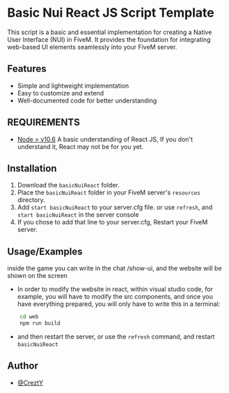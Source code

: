 
# Basic Nui React JS Script Template

This script is a basic and essential implementation for creating a Native User Interface (NUI) in FiveM. It provides the foundation for integrating web-based UI elements seamlessly into your FiveM server.


## Features

- Simple and lightweight implementation
- Easy to customize and extend
- Well-documented code for better understanding

## REQUIREMENTS
* [Node > v10.6](https://nodejs.org/en/)
A basic understanding of React JS, If you don't understand it, React may not be for you yet.




## Installation

1. Download the `basicNuiReact` folder.
2. Place the `basicNuiReact` folder in your FiveM server's `resources` directory.
3. Add `start basicNuiReact` to your server.cfg file. or use `refresh`, and `start basicNuiReact` in the server console
4. If you chose to add that line to your server.cfg, Restart your FiveM server.


    
## Usage/Examples

inside the game you can write in the chat /show-ui, and the website will be shown on the screen

- In order to modify the website in react, within visual studio code, for example, you will have to modify the src components, and once you have everything prepared, you will only have to write this in a terminal:

```bash
    cd web
    npm run build
```

- and then restart the server, or use the `refresh` command, and restart `basicNuiReact`
## Author

- [@CreztY](https://www.github.com/CreztY)

